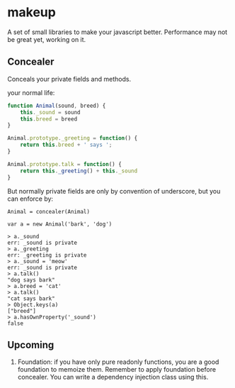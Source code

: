 # makeup
A set of small libraries to make your javascript better. Performance may not be great yet, working on it.

## Concealer
Conceals your private fields and methods.

your normal life:
```javascript
function Animal(sound, breed) {
    this._sound = sound
    this.breed = breed
}

Animal.prototype._greeting = function() {
    return this.breed + ' says ';
}

Animal.prototype.talk = function() {
    return this._greeting() + this._sound
}

```

But normally private fields are only by convention of underscore, but you can enforce by:

```
Animal = concealer(Animal)

var a = new Animal('bark', 'dog')
```

```
> a._sound
err: _sound is private
> a._greeting
err: _greeting is private
> a._sound = 'meow'
err: _sound is private
> a.talk()
"dog says bark"
> a.breed = 'cat'
> a.talk()
"cat says bark"
> Object.keys(a)
["breed"]
> a.hasOwnProperty('_sound')
false
```

## Upcoming 
1. Foundation: if you have only pure readonly functions, you are a good foundation to memoize them. Remember to apply foundation before concealer. You can write a dependency injection class using this.

